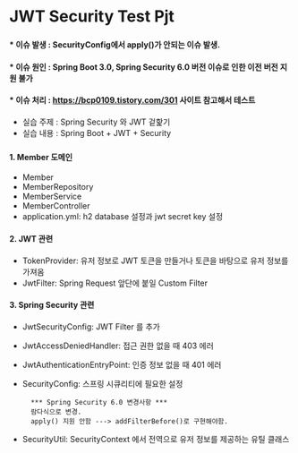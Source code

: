 # JWT Security Test Pjt
###
#### * 이슈 발생 : SecurityConfig에서 apply()가 안되는 이슈 발생. 
#### * 이슈 원인 : Spring Boot 3.0, Spring Security 6.0 버전 이슈로 인한 이전 버전 지원 불가
#### * 이슈 처리 : https://bcp0109.tistory.com/301 사이트 참고해서 테스트
+ 실습 주제 : Spring Security 와 JWT 겉핥기
+ 실습 내용 : Spring Boot + JWT + Security
###
#### 1. Member 도메인
+ Member
+ MemberRepository
+ MemberService
+ MemberController
+ application.yml: h2 database 설정과 jwt secret key 설정
####
#### 2. JWT 관련
+ TokenProvider: 유저 정보로 JWT 토큰을 만들거나 토큰을 바탕으로 유저 정보를 가져옴
+ JwtFilter: Spring Request 앞단에 붙일 Custom Filter
####
#### 3. Spring Security 관련 
+ JwtSecurityConfig: JWT Filter 를 추가
+ JwtAccessDeniedHandler: 접근 권한 없을 때 403 에러
+ JwtAuthenticationEntryPoint: 인증 정보 없을 때 401 에러
+ SecurityConfig: 스프링 시큐리티에 필요한 설정

        *** Spring Security 6.0 변경사항 ***
        람다식으로 변경.
        apply() 지원 안함 ---> addFilterBefore()로 구현해야함.

+ SecurityUtil: SecurityContext 에서 전역으로 유저 정보를 제공하는 유틸 클래스
